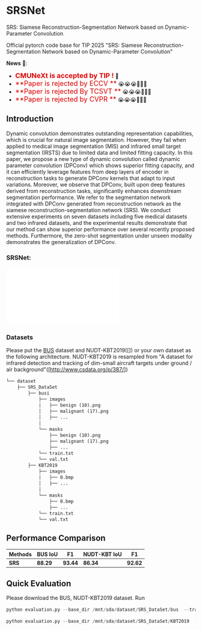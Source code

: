 # SRSNet
SRS: Siamese Reconstruction-Segmentation Network based on Dynamic-Parameter Convolution

Official pytorch code base for TIP 2025 "SRS: Siamese Reconstruction-Segmentation Network based on Dynamic-Parameter Convolution"

**News** 🥰:
- <font color="#dd0000" size="4">**CMUNeXt is accepted by TIP !**</font> 🎉
- <font color="#dd0000" size="4">**Paper is rejected by ECCV **</font> 😭😭😭🥹🥹🥹
- <font color="#dd0000" size="4">**Paper is rejected By TCSVT **</font> 😭😭😭🥹🥹🥹
- <font color="#dd0000" size="4">**Paper is rejected by CVPR **</font> 😭😭😭🥹🥹🥹


## Introduction
Dynamic convolution demonstrates outstanding representation capabilities, which is crucial for natural image segmentation. However, they fail when applied to medical image segmentation (MIS) and infrared small target segmentation (IRSTS) due to limited data and limited fitting capacity. In this paper, we propose a new type of dynamic convolution called dynamic parameter convolution (DPConv) which shows superior fitting capacity, and it can efficiently leverage features from deep layers of encoder in reconstruction tasks to generate DPConv kernels that adapt to input variations.
Moreover, we observe that DPConv, built upon deep features derived from reconstruction tasks, significantly enhances downstream segmentation performance. 
We refer to the segmentation network integrated with DPConv generated from reconstruction network as the siamese reconstruction-segmentation network (SRS). We conduct extensive experiments on seven datasets including five medical datasets and two infrared datasets, and the experimental results demonstrate that our method can show superior performance over several recently proposed methods. Furthermore, the zero-shot segmentation under unseen modality demonstrates the generalization of DPConv.

### SRSNet:
![framework](SRS/imgs/structure.pdf)


### Datasets
Please put the [BUS]([https://www.kaggle.com/aryashah2k/breast-ultrasound-images-dataset](http://cvprip.cs.usu.edu/busbench/)) dataset and NUDT-KBT2019([]) or your own dataset as the following architecture. 
NUDT-KBT2019 is resampled from "A dataset for infrared detection and tracking of dim-small aircraft targets under ground / air background"([http://www.csdata.org/p/387/])
```
└── dataset
    ├── SRS_DataSet
        ├── busi
            ├── images
            |   ├── benign (10).png
            │   ├── malignant (17).png
            │   ├── ...
            |
            └── masks
                ├── benign (10).png
                ├── malignant (17).png
                ├── ...
            └── train.txt
            └── val.txt
        ├── KBT2019
            ├── images
            |   ├── 0.bmp
            │   ├── ...
            |
            └── masks
                ├── 0.bmp
                ├── ...
            └── train.txt
            └── val.txt
```
## Performance Comparison

| Methods | BUS IoU | F1 | NUDT-KBT IoU | F1 |
|---------|-----------|----|-----------|----|
| **SRS** | **88.29** | **93.44** | **86.34** | **92.62** |

## Quick Evaluation
Please download the BUS, NUDT-KBT2019 dataset. Run

```python
python evaluation.py --base_dir /mnt/sda/dataset/SRS_DataSet/bus  --train_file_dir bus_train3.txt --val_file_dir bus_val3.txt --batch_size 1 --Dataset BUS
```
```python
python evaluation.py --base_dir /mnt/sda/dataset/SRS_DataSet/KBT2019  --train_file_dir train.txt --val_file_dir val.txt --batch_size 1 --Dataset KBT2019
```



